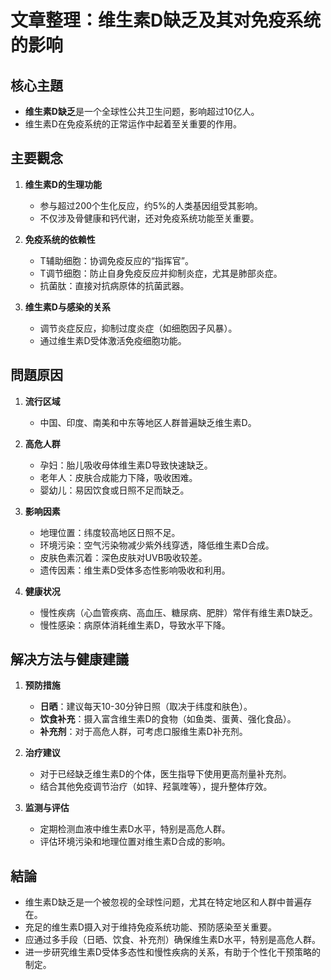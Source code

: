 # 文章整理：维生素D缺乏及其对免疫系统的影响

## 核心主題
- **维生素D缺乏**是一个全球性公共卫生问题，影响超过10亿人。
- 维生素D在免疫系统的正常运作中起着至关重要的作用。

## 主要觀念
1. **维生素D的生理功能**
   - 参与超过200个生化反应，约5%的人类基因组受其影响。
   - 不仅涉及骨健康和钙代谢，还对免疫系统功能至关重要。
   
2. **免疫系统的依赖性**
   - T辅助细胞：协调免疫反应的“指挥官”。
   - T调节细胞：防止自身免疫反应并抑制炎症，尤其是肺部炎症。
   - 抗菌肽：直接对抗病原体的抗菌武器。

3. **维生素D与感染的关系**
   - 调节炎症反应，抑制过度炎症（如细胞因子风暴）。
   - 通过维生素D受体激活免疫细胞功能。

## 問題原因
1. **流行区域**
   - 中国、印度、南美和中东等地区人群普遍缺乏维生素D。

2. **高危人群**
   - 孕妇：胎儿吸收母体维生素D导致快速缺乏。
   - 老年人：皮肤合成能力下降，吸收困难。
   - 婴幼儿：易因饮食或日照不足而缺乏。

3. **影响因素**
   - 地理位置：纬度较高地区日照不足。
   - 环境污染：空气污染物减少紫外线穿透，降低维生素D合成。
   - 皮肤色素沉着：深色皮肤对UVB吸收较差。
   - 遗传因素：维生素D受体多态性影响吸收和利用。

4. **健康状况**
   - 慢性疾病（心血管疾病、高血压、糖尿病、肥胖）常伴有维生素D缺乏。
   - 慢性感染：病原体消耗维生素D，导致水平下降。

## 解决方法与健康建議
1. **预防措施**
   - **日晒**：建议每天10-30分钟日照（取决于纬度和肤色）。
   - **饮食补充**：摄入富含维生素D的食物（如鱼类、蛋黄、强化食品）。
   - **补充剂**：对于高危人群，可考虑口服维生素D补充剂。

2. **治疗建议**
   - 对于已经缺乏维生素D的个体，医生指导下使用更高剂量补充剂。
   - 结合其他免疫调节治疗（如锌、羟氯喹等），提升整体疗效。

3. **监测与评估**
   - 定期检测血液中维生素D水平，特别是高危人群。
   - 评估环境污染和地理位置对维生素D合成的影响。

## 結論
- 维生素D缺乏是一个被忽视的全球性问题，尤其在特定地区和人群中普遍存在。
- 充足的维生素D摄入对于维持免疫系统功能、预防感染至关重要。
- 应通过多手段（日晒、饮食、补充剂）确保维生素D水平，特别是高危人群。
- 进一步研究维生素D受体多态性和慢性疾病的关系，有助于个性化干预策略的制定。